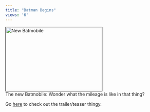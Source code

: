 ```yaml
---
title: "Batman Begins"
views: '6'
---
```

<p><a href="http://www.mennoboy.com/chris/archives/images/08.jpg"><img alt="New Batmobile" src="http://www.mennoboy.com/chris/archives/images/08-thumb.jpg" width="300" height="199" border="1" /></a><br />The new Batmobile: Wonder what the mileage is like in that thing?</p>
<p>Go <a href="http://batmanbegins.warnerbros.com/">here</a> to check out the trailer/teaser thingy.</p>
